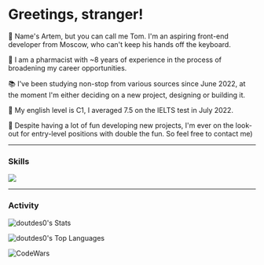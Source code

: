 # Greetings, stranger!

👋 Name's Artem, but you can call me Tom. I'm an aspiring front-end developer from Moscow, who can't keep his hands off the keyboard.

🏢 I am a pharmacist with ~8 years of experience in the process of broadening my career opportunities.

📚 I've been studying non-stop from various sources since June 2022, at the moment I'm either deciding on a new project, designing or building it.

💬 My english level is C1, I averaged 7.5 on the IELTS test in July 2022.

🎯 Despite having a lot of fun developing new projects, I'm ever on the look-out for entry-level positions with double the fun. So feel free to contact me)
<hr>
<h3>Skills</h3>
<p>
  <a href="https://skillicons.dev">
    <img src="https://skillicons.dev/icons?i=react,js,ts,redux,html,css,git,webpack,nodejs,bootstrap&perline=10" />
  </a>
</p>
<hr>
<h3>Activity</h3>

![doutdes0's Stats](https://github-readme-stats.vercel.app/api?username=doutdes0&theme=vue-dark&show_icons=true&hide_border=true&count_private=true)

![doutdes0's Top Languages](https://github-readme-stats.vercel.app/api/top-langs/?username=doutdes0&theme=vue-dark&show_icons=true&hide_border=true&layout=compact)

![CodeWars](https://www.codewars.com/users/doutdes0/badges/large)
